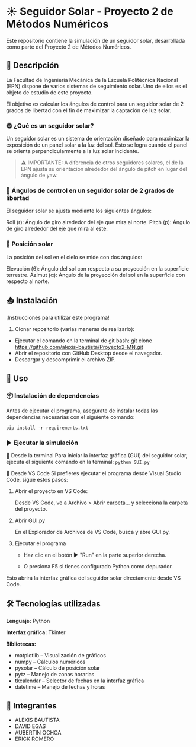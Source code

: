 # ☀️ Seguidor Solar - Proyecto 2 de Métodos Numéricos

Este repositorio contiene la simulación de un seguidor solar, desarrollada como parte del Proyecto 2 de Métodos Numéricos.

## 📌 Descripción
La Facultad de Ingeniería Mecánica de la Escuela Politécnica Nacional (EPN) dispone de varios sistemas de seguimiento solar. Uno de ellos es el objeto de estudio de este proyecto.

El objetivo es calcular los ángulos de control para un seguidor solar de 2 grados de libertad con el fin de maximizar la captación de luz solar.

### 🌞 ¿Qué es un seguidor solar?
Un seguidor solar es un sistema de orientación diseñado para maximizar la exposición de un panel solar a la luz del sol. Esto se logra cuando el panel se orienta perpendicularmente a la luz solar incidente.

>⚠️ IMPORTANTE:
A diferencia de otros seguidores solares, el de la EPN ajusta su orientación alrededor del ángulo de pitch en lugar del ángulo de yaw.

### 🔄 Ángulos de control en un seguidor solar de 2 grados de libertad
El seguidor solar se ajusta mediante los siguientes ángulos:

Roll (r): Ángulo de giro alrededor del eje que mira al norte.
Pitch (p): Ángulo de giro alrededor del eje que mira al este.

### 📍 Posición solar
La posición del sol en el cielo se mide con dos ángulos:

Elevación (θ): Ángulo del sol con respecto a su proyección en la superficie terrestre.
Azimut (α): Ángulo de la proyección del sol en la superficie con respecto al norte.

## 📥 Instalación
¡Instrucciones para utilizar este programa!

1. Clonar repositorio (varias maneras de realizarlo):
- Ejecutar el comando en la terminal de git bash: git clone https://github.com/alexis-bautista/Proyecto2-MN.git 
- Abrir el repositorio con GitHub Desktop desde el navegador.
- Descargar y descomprimir el archivo ZIP.

## 🚀 Uso

### 📦 Instalación de dependencias
Antes de ejecutar el programa, asegúrate de instalar todas las dependencias necesarias con el siguiente comando:

`pip install -r requirements.txt`

### ▶️ Ejecutar la simulación
🔹 Desde la terminal
Para iniciar la interfaz gráfica (GUI) del seguidor solar, ejecuta el siguiente comando en la terminal:
`python GUI.py`

🔹 Desde VS Code
Si prefieres ejecutar el programa desde Visual Studio Code, sigue estos pasos:

1. Abrir el proyecto en VS Code:
    
    Desde VS Code, ve a Archivo > Abrir carpeta... y selecciona la carpeta del proyecto.

2. Abrir GUI.py

    En el Explorador de Archivos de VS Code, busca y abre GUI.py.

3. Ejecutar el programa

    - Haz clic en el botón ▶️ "Run" en la parte superior derecha.

    - O presiona F5 si tienes configurado Python como depurador.

Esto abrirá la interfaz gráfica del seguidor solar directamente desde VS Code.


## 🛠️ Tecnologías utilizadas

**Lenguaje:** Python

**Interfaz gráfica:** Tkinter

**Bibliotecas:**

- matplotlib – Visualización de gráficos
- numpy – Cálculos numéricos
- pysolar – Cálculo de posición solar
- pytz – Manejo de zonas horarias
- tkcalendar – Selector de fechas en la interfaz gráfica
- datetime – Manejo de fechas y horas

## 👥 Integrantes
- ALEXIS BAUTISTA
- DAVID EGAS
- AUBERTIN OCHOA
- ERICK ROMERO